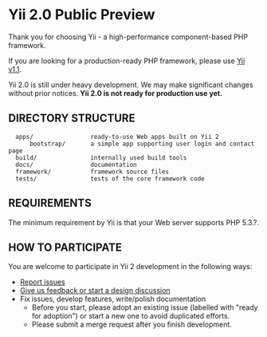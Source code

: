 Yii 2.0 Public Preview
======================

Thank you for choosing Yii - a high-performance component-based PHP framework.

If you are looking for a production-ready PHP framework, please use
[Yii v1.1](https://github.com/yiisoft/yii).

Yii 2.0 is still under heavy development. We may make significant changes
without prior notices. **Yii 2.0 is not ready for production use yet.**


DIRECTORY STRUCTURE
-------------------

      apps/                ready-to-use Web apps built on Yii 2
          bootstrap/       a simple app supporting user login and contact page
      build/               internally used build tools
      docs/                documentation
      framework/           framework source files
      tests/               tests of the core framework code


REQUIREMENTS
------------

The minimum requirement by Yii is that your Web server supports PHP 5.3.?.


HOW TO PARTICIPATE
------------------

You are welcome to participate in Yii 2 development in the following ways:

* [Report issues](https://github.com/yiisoft/yii2/issues)
* [Give us feedback or start a design discussion](http://www.yiiframework.com/forum/index.php/forum/42-design-discussions-for-yii-20/)
* Fix issues, develop features, write/polish documentation
    - Before you start, please adopt an existing issue (labelled with "ready for adoption") or start a new one to avoid duplicated efforts.
    - Please submit a merge request after you finish development.

